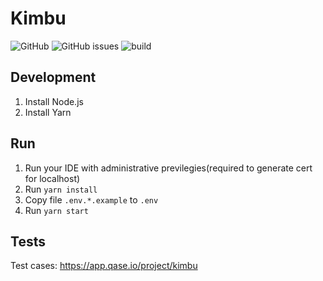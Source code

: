 # Kimbu
![GitHub](https://img.shields.io/github/license/kimbu-chat/web)
![GitHub issues](https://img.shields.io/github/issues/kimbu-chat/web)
![build](https://github.com/kimbu-chat/web/actions/workflows/build-deploy-prod.yml/badge.svg)

## Development

1. Install Node.js
2. Install Yarn

## Run

1. Run your IDE with administrative previlegies(required to generate cert for localhost)
2. Run ```yarn install```
3. Copy file `.env.*.example` to `.env`
4. Run `yarn start`

## Tests

Test cases: https://app.qase.io/project/kimbu

